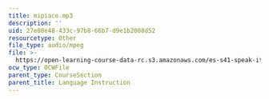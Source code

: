 ```yaml
---
title: mipiace.mp3
description: ''
uid: 27e08e48-433c-97b8-66b7-d9e1b2008d52
resourcetype: Other
file_type: audio/mpeg
file: >-
  https://open-learning-course-data-rc.s3.amazonaws.com/es-s41-speak-italian-with-your-mouth-full-spring-2012/27e08e48433c97b866b7d9e1b2008d52_mipiace.mp3
ocw_type: OCWFile
parent_type: CourseSection
parent_title: Language Instruction
---
```

